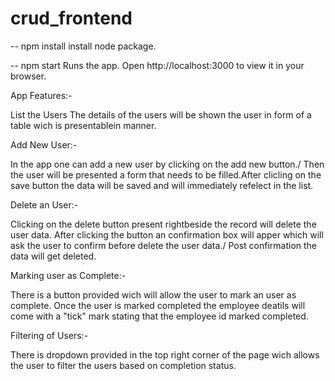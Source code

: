 # crud_frontend

-- npm install 
install node package.

-- npm start
Runs the app.
Open http://localhost:3000 to view it in your browser.

App Features:-

List the Users
The details of the users will be shown the user in form of a table wich is presentablein manner.

Add New User:-

In the app one can add a new user by clicking on the add new button./ Then the user will be presented a form that needs to be filled.After clicling on the save button the data will be saved and will immediately refelect in the list.

Delete an User:-

Clicking on the delete button present rightbeside the record will delete the user data. After clicking the button an confirmation box will apper which will ask the user to confirm before delete the user data./ Post confirmation the data will get deleted.

Marking user as Complete:-

There is a button provided wich will allow the user to mark an user as complete. Once the user is marked completed the employee deatils will come with a "tick" mark stating that the employee id marked completed.

Filtering of Users:-

There is dropdown provided in the top right corner of the page wich allows the user to filter the users based on completion status.

